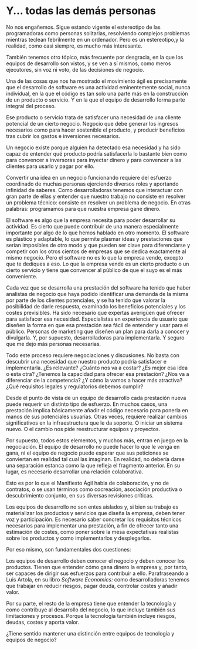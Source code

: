 #  Y... todas las demás personas

No nos engañemos. Sigue estando vigente el estereotipo de las programadoras como personas solitarias, resolviendo complejos problemas mientras teclean febrilmente en un ordenador. Pero es un estereotipo,y la realidad, como casi siempre, es mucho más interesante.

También tenemos otro tópico, más frecuente por desgracia, en la que los equipos de desarrollo son vistos, y se ven a sí mismos, como meros ejecutores, sin voz ni voto, de las decisiones de negocio.

Una de las cosas que nos ha mostrado el movimiento ágil es precisamente que el desarrollo de software es una actividad eminentemente social, nunca individual, en la que el código es tan solo una parte más en la construcción de un producto o servicio. Y en la que el equipo de desarrollo forma parte integral del proceso.

Ese producto o servicio trata de satisfacer una necesidad de una cliente potencial de un cierto negocio. Negocio que debe generar los ingresos necesarios como para hacer sostenible el producto, y producir beneficios tras cubrir los gastos e inversiones necesarios.

Un negocio existe porque alguien ha detectado esa necesidad y ha sido capaz de entender qué producto podría satisfacerla lo bastante bien como para convencer a inversoras para inyectar dinero y para convencer a las clientes para usarlo y pagar por ello.

Convertir una idea en un negocio funcionando requiere del esfuerzo coordinado de muchas personas ejerciendo diversos roles y aportando infinidad de saberes. Como desarrolladoras tenemos que interactuar con gran parte de ellas y entender que nuestro trabajo no consiste en resolver un problema técnico: consiste en resolver un problema de negocio. En otras palabras: programamos para que nuestra empresa gane dinero.

El software es algo que la empresa necesita para poder desarrollar su actividad. Es cierto que puede contribuir de una manera especialmente importante por algo de lo que hemos hablado en otro momento. El software es plástico y adaptable, lo que permite plasmar ideas y prestaciones que serían imposibles de otro modo y que pueden ser clave para diferenciarse y competir con los otros cientos de empresas que se dedica exactamente al mismo negocio. Pero el software no es lo que la empresa vende, excepto que te dediques a eso. Lo que la empresa vende es un cierto producto o un cierto servicio y tiene que convencer al público de que el suyo es el más conveniente.

Cada vez que se desarrolla una prestación del software ha tenido que haber analistas de negocio que haya podido identificar una demanda de la misma por parte de los clientes potenciales, y se ha tenido que valorar la posibilidad de darle respuesta, examinado los beneficios potenciales y los costes previsibles. Ha sido necesario que expertas averigüen qué ofrecer para satisfacer esa necesidad. Especialistas en experiencia de usuario que diseñen la forma en que esa prestación sea fácil de entender y usar para el público. Personas de marketing que diseñen un plan para darla a conocer y divulgarla. Y, por supuesto, desarrolladoras para implementarla. Y seguro que me dejo más personas necesarias.

Todo este proceso requiere negociaciones y discusiones. No basta con descubrir una necesidad que nuestro producto podría satisfacer e implementarla. ¿Es relevante? ¿Cuánto nos va a costar? ¿Es mejor esa idea o esta otra? ¿Tenemos la capacidad para ofrecer esa prestación? ¿Nos va a diferenciar de la competencia? ¿Y cómo la vamos a hacer más atractiva? ¿Qué requisitos legales y regulatorios debemos cumplir?

Desde el punto de vista de un equipo de desarrollo cada prestación nueva puede requerir un distinto tipo de esfuerzo. En muchos casos, una prestación implica básicamente añadir el código necesario para ponerla en manos de sus potenciales usuarias. Otras veces, requiere realizar cambios significativos en la infraestructura que le da soporte. O iniciar un sistema nuevo. O el cambio nos pide reestructurar equipos y proyectos.

Por supuesto, todos estos elementos, y muchos más, entran en juego en la negociación. El equipo de desarrollo no puede hacer lo que le venga en gana, ni el equipo de negocio puede esperar que sus peticiones se conviertan en realidad tal cual las imaginan. En realidad, no debería darse una separación estanca como la que refleja el fragmento anterior. En su lugar, es necesario desarrollar una relación colaborativa.

Esto es por lo que el Manifiesto Ágil habla de colaboración, y no de contratos, o se usan términos como cocreación, asociación productiva o descubrimiento conjunto, en sus diversas revisiones críticas.

Los equipos de desarrollo no son entes aislados y, si bien su trabajo es materializar los productos y servicios que diseña la empresa, deben tener voz y participación. Es necesario saber concretar los requisitos técnicos necesarios para implementar una prestación, a fin de ofrecer tanto una estimación de costes, como poner sobre la mesa expectativas realistas sobre los productos y como implementarlos y desplegarlos.

Por eso mismo, son fundamentales dos cuestiones:

Los equipos de desarrollo deben conocer el negocio y deben conocer los productos. Tienen que entender cómo gana dinero la empresa y, por tanto, ser capaces de dirigir sus esfuerzos para contribuir a ello. Parafraseando a Luis Artola, en su libro _Software Economics:_ como desarrolladoras tenemos que trabajar en reducir riesgos, pagar deuda, controlar costes y añadir valor.

Por su parte, el resto de la empresa tiene que entender la tecnología y como contribuye al desarrollo del negocio, lo que incluye también sus limitaciones y procesos. Porque la tecnología también incluye riesgos, deudas, costes y aporta valor.

¿Tiene sentido mantener una distinción entre equipos de tecnología y equipos de negocio?
